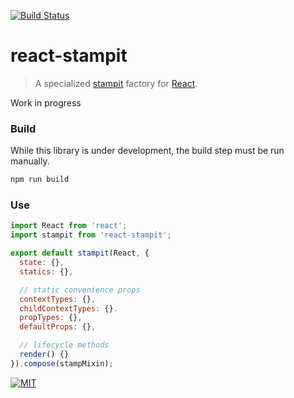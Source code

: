 [![Build Status](https://travis-ci.org/troutowicz/react-stampit.svg)](https://travis-ci.org/troutowicz/react-stampit)

# react-stampit
> A specialized [stampit](https://github.com/ericelliott/stampit) factory for [React](https://github.com/facebook/react).

Work in progress

### Build
While this library is under development, the build step must be run manually.
```js
npm run build
```

### Use
```js
import React from 'react';
import stampit from 'react-stampit';

export default stampit(React, {
  state: {},
  statics: {},

  // static convenience props
  contextTypes: {},
  childContextTypes: {}.
  propTypes: {},
  defaultProps: {},

  // lifecycle methods
  render() {}
}).compose(stampMixin);
```

[![MIT](https://img.shields.io/badge/license-MIT-blue.svg)](http://troutowicz.mit-license.org)
